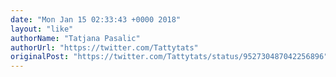 ```yaml
---
date: "Mon Jan 15 02:33:43 +0000 2018"
layout: "like"
authorName: "Tatjana Pasalic"
authorUrl: "https://twitter.com/Tattytats"
originalPost: "https://twitter.com/Tattytats/status/952730487042256896"
---
```

